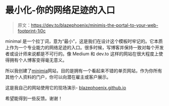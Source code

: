 # 最小化-你的网络足迹的入口

> 原文：<https://dev.to/blazephoenix/minimis-the-portal-to-your-web-footprint-1i0c>

minimal 是一个拉丁词，意为“最小”，这是我们在设计这个模板时牢记的。它本质上作为一个专业能力的网络足迹的入口。很多时候，写博客并保持一致对每个开发者或设计师来说都是不可行的。像 Medium 和 dev.to 这样的网站在很大程度上使得拥有个人博客变得毫无意义。

所以我创建了[minimia](https://github.com/Blazephoenix/minimis)网站，目的是拥有一个看起来不错的单页网站，作为你所有其他个人资料的门户，你可以向潜在雇主或客户展示。

这是我自己的网站使用它的现场演示- [blazephoenix.github.io](https://blazephoenix.github.io)

希望能得到一些反馈。谢谢！